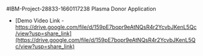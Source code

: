 
#IBM-Project-28833-1660117238
 Plasma Donor Application

* [Demo Video Link - https://drive.google.com/file/d/159pE7bopr9eAtNQsR4r2YcvbJKenL5Qc/view?usp=share_link](https://drive.google.com/file/d/159pE7bopr9eAtNQsR4r2YcvbJKenL5Qc/view?usp=share_link)
